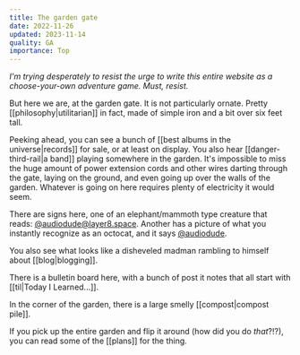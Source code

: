 ```yaml
---
title: The garden gate
date: 2022-11-26
updated: 2023-11-14
quality: GA
importance: Top
---
```


_I'm trying desperately to resist the urge to write this entire website as a choose-your-own adventure game. Must, resist._

But here we are, at the garden gate. It is not particularly ornate. Pretty [[philosophy|utilitarian]] in fact, made of simple iron and a bit over six feet tall.

Peeking ahead, you can see a bunch of [[best albums in the universe|records]] for sale, or at least on display. You also hear [[danger-third-rail|a band]] playing somewhere in the garden. It's impossible to miss the huge amount of power extension cords and other wires darting through the gate, laying on the ground, and even going up over the walls of the garden. Whatever is going on here requires plenty of electricity it would seem.

There are signs here, one of an elephant/mammoth type creature that reads: [@audiodude@layer8.space](https://layer8.space/@audiodude). Another has a picture of what you instantly recognize as an octocat, and it says [@audiodude](https://github.com/audiodude).

You also see what looks like a disheveled madman rambling to himself about [[blog|blogging]].

There is a bulletin board here, with a bunch of post it notes that all start with [[til|Today I Learned...]].

In the corner of the garden, there is a large smelly [[compost|compost pile]].

If you pick up the entire garden and flip it around (how did you do _that_?!?), you can read some of the [[plans]] for the thing.
